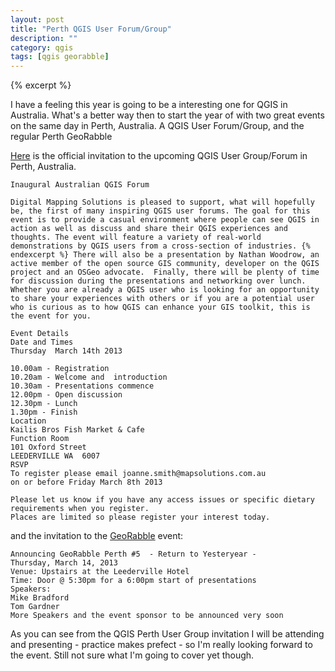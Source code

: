 ```yaml
---
layout: post
title: "Perth QGIS User Forum/Group"
description: ""
category: qgis
tags: [qgis georabble]
---
```


{% excerpt %}

I have a feeling this year is going to be a interesting one for QGIS in Australia. What's a better way then to start the year of with two great events on the same day in Perth, Australia. A QGIS User Forum/Group, and the regular Perth GeoRabble 

[Here](https://groups.google.com/d/msg/australian-qgis-user-group/UFNrOx2n3aM/REGh-M9_CzUJ) is the official invitation to the upcoming QGIS User Group/Forum in Perth, Australia.

	Inaugural Australian QGIS Forum
	 
	Digital Mapping Solutions is pleased to support, what will hopefully be, the first of many inspiring QGIS user forums. The goal for this event is to provide a casual environment where people can see QGIS in action as well as discuss and share their QGIS experiences and thoughts. The event will feature a variety of real-world demonstrations by QGIS users from a cross-section of industries. {% endexcerpt %} There will also be a presentation by Nathan Woodrow, an active member of the open source GIS community, developer on the QGIS project and an OSGeo advocate.  Finally, there will be plenty of time for discussion during the presentations and networking over lunch. Whether you are already a QGIS user who is looking for an opportunity to share your experiences with others or if you are a potential user who is curious as to how QGIS can enhance your GIS toolkit, this is the event for you.
	 
	Event Details
	Date and Times
	Thursday  March 14th 2013

	10.00am - Registration
	10.20am - Welcome and  introduction
	10.30am - Presentations commence
	12.00pm - Open discussion
	12.30pm - Lunch
	1.30pm - Finish
	Location
	Kailis Bros Fish Market & Cafe
	Function Room
	101 Oxford Street 
	LEEDERVILLE WA  6007
	RSVP
	To register please email joanne.smith@mapsolutions.com.au
	on or before Friday March 8th 2013
	 
	Please let us know if you have any access issues or specific dietary requirements when you register.
	Places are limited so please register your interest today.

and the invitation to the [GeoRabble](http://georabble.org/2013/02/14/georabble-perth-5-a-new-year-a-new-rabble/) event:

	Announcing GeoRabble Perth #5  - Return to Yesteryear -
	Thursday, March 14, 2013
	Venue: Upstairs at the Leederville Hotel
	Time: Door @ 5:30pm for a 6:00pm start of presentations
	Speakers:
	Mike Bradford
	Tom Gardner
	More Speakers and the event sponsor to be announced very soon


As you can see from the QGIS Perth User Group invitation I will be attending and presenting - practice makes prefect - so I'm really looking forward to the event.  Still not sure what I'm going to cover yet though.